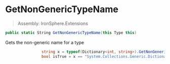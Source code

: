 ﻿

# GetNonGenericTypeName

> Assembly: IronSphere.Extensions

```csharp
public static String GetNonGenericTypeName(this Type this)
```

Gets the non-generic name for a type

```csharp
                string x = typeof(Dictionary<int, string>).GetNonGenericTypeName();
                bool isTrue = x == "System.Collections.Generic.Dictionary";
            
```